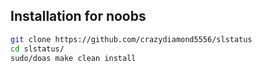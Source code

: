 ## Installation for noobs
```bash
git clone https://github.com/crazydiamond5556/slstatus
cd slstatus/
sudo/doas make clean install
